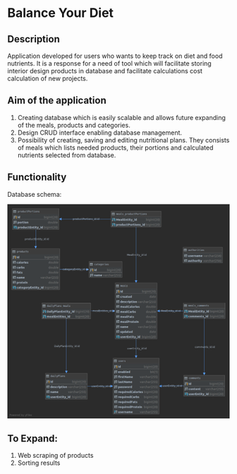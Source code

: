 # Balance Your Diet


## Description
Application developed for users who wants to keep track on diet and food nutrients. It is a response for a need of tool which will facilitate storing interior design products in database and facilitate calculations cost calculation of new projects.

## Aim of the application
1. Creating database which is easily scalable and allows future expanding of the meals, products and categories.
2. Design CRUD interface enabling database management.
3. Possibility of creating, saving and editing nutritional plans. They consists of meals which lists needed products, their portions and calculated nutrients selected from database.

## Functionality
Database schema:

![alt text](https://github.com/AndrOwcz/Balance-your-diet/blob/master/zScreenshots/balanceYourDietDB.png "db schema")



## To Expand:
1. Web scraping of products
2. Sorting results




